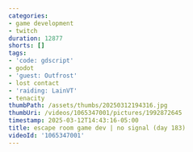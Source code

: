 ```yaml
---
categories:
- game development
- twitch
duration: 12877
shorts: []
tags:
- 'code: gdscript'
- godot
- 'guest: Outfrost'
- lost contact
- 'raiding: LainVT'
- tenacity
thumbPath: /assets/thumbs/20250312194316.jpg
thumbUri: /videos/1065347001/pictures/1992872645
timestamp: 2025-03-12T14:43:16-05:00
title: escape room game dev | no signal (day 183)
videoId: '1065347001'
---
```

